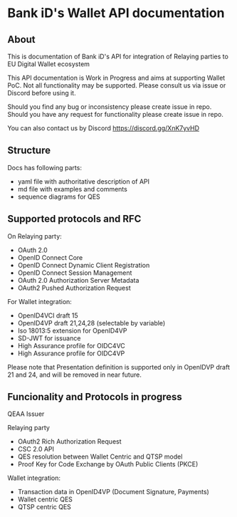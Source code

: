 # Bank iD's Wallet API documentation

## About 
This is documentation of Bank iD's API for integration of Relaying parties to EU Digital Wallet ecosystem

This API documentation is Work in Progress and aims at supporting Wallet PoC.
Not all functionality may be supported. Please consult us via issue or Discord before using it.

Should you find any bug or inconsistency please create issue in repo.
Should you have any request for functionality please create issue in repo.

You can also contact us by Discord https://discord.gg/XnK7yvHD

## Structure
Docs has following parts:
- yaml file with authoritative description of API
- md file with examples and comments
- sequence diagrams for QES

## Supported protocols and RFC
On Relaying party:
- OAuth 2.0
- OpenID Connect Core
- OpenID Connect Dynamic Client Registration
- OpenID Connect Session Management
- OAuth 2.0 Authorization Server Metadata
- OAuth2 Pushed Authorization Request

For Wallet integration:
- OpenID4VCI draft 15
- OpenID4VP draft 21,24,28 (selectable by variable)
- Iso 18013:5 extension for OpenID4VP
- SD-JWT for issuance
- High Assurance profile for OIDC4VC
- High Assurance profile for OIDC4VP

Please note that Presentation definition is supported only in OpenIDVP draft 21 and 24, and will be removed in near future. 
## Funcionality and Protocols in progress

QEAA Issuer

Relaying party
- OAuth2 Rich Authorization Request
- CSC 2.0 API
- QES resolution between Wallet Centric and QTSP model
- Proof Key for Code Exchange by OAuth Public Clients (PKCE)

Wallet integration:
- Transaction data in OpenID4VP (Document Signature, Payments)
- Wallet centric QES
- QTSP centric QES
 



